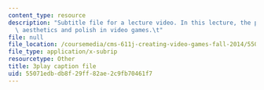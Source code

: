 ```yaml
---
content_type: resource
description: "Subtitle file for a lecture video. In this lecture, the professors discuss\
  \ aesthetics and polish in video games.\t"
file: null
file_location: /coursemedia/cms-611j-creating-video-games-fall-2014/55071edbdb8f29ff82ae2c9fb70461f7_0teK9aXB0GI.srt
file_type: application/x-subrip
resourcetype: Other
title: 3play caption file
uid: 55071edb-db8f-29ff-82ae-2c9fb70461f7
---
```

